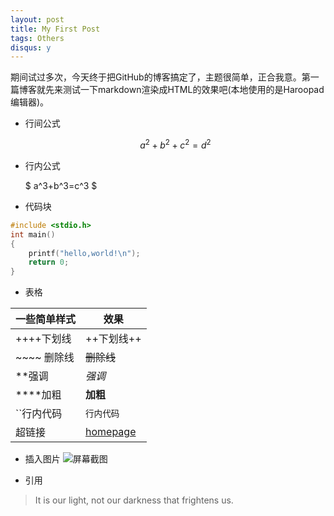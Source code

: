 ```yaml
---
layout: post
title: My First Post
tags: Others
disqus: y
---
```


期间试过多次，今天终于把GitHub的博客搞定了，主题很简单，正合我意。第一篇博客就先来测试一下markdown渲染成HTML的效果吧(本地使用的是Haroopad编辑器)。

- 行间公式

    $$
        a^2 + b^2 + c^2= d^2
    $$

- 行内公式

     $
     a^3+b^3=c^3
     $

- 代码块

```c
#include <stdio.h>
int main()
{
	printf("hello,world!\n");
    return 0;
}
```
- 表格

| 一些简单样式 | 效果 |
| --------   |--------|
|  ++++下划线      | ++下划线++      |
|  ~~~~ 删除线|~~删除线~~|
|**强调       |*强调*|
|****加粗|**加粗**|
|``行内代码|`行内代码`|
|超链接|[homepage](http://xuliuchengxlc.github.io)|

- 插入图片
![屏幕截图](/images/blog/2016/01-14/screen.png)

- 引用
> It is our light, not our darkness that frightens us.
